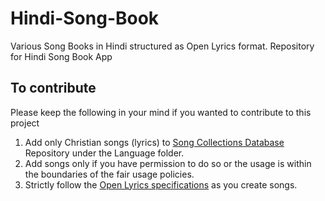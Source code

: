 # Hindi-Song-Book
Various Song Books in Hindi structured as Open Lyrics format. Repository for Hindi Song Book App

## To contribute
Please keep the following in your mind if you wanted to contribute to this project
1. Add only Christian songs (lyrics) to [Song Collections Database](https://github.com/DigitalChristianLibrary/_Song_Collections_Database) Repository under the Language folder.
2. Add songs only if you have permission to do so or the usage is within the boundaries of the fair usage policies.
3. Strictly follow the [Open Lyrics specifications](https://github.com/openlyrics/openlyrics) as you create songs.
